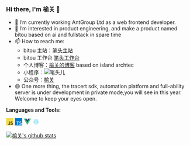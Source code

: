 <!--
**Alfred-Lau/Alfred-Lau** is a ✨ _special_ ✨ repository because its `README.md` (this file) appears on your GitHub profile.

Here are some ideas to get you started:

- 🔭 I’m currently working on ...
- 🌱 I’m currently learning ...
- 👯 I’m looking to collaborate on ...
- 🤔 I’m looking for help with ...
- 💬 Ask me about ...
- 📫 How to reach me: ...
- 😄 Pronouns: ...
- ⚡ Fun fact: ...
-->


### Hi there, I'm 榆关 👋

- 🔭 I’m currently working AntGroup Ltd as a web frontend developer.
- 👯 I’m interested in product engineering, and make a product named bitou based on ai and fullstack in spare time
- 📫 How to reach me: 
  - bitou 主站：[笔头主站](https://bitou.tech/)
  - bitou 工作台 [笔头工作台](https://work.bitou.tech/)
  - 个人博客：[榆关的博客](https://datafun.bitou.tech/) based on island archtec
  - 小程序：![笔头儿](https://render.bitou.tech/imgs/gh_124ec0114738_258%20(1).jpg) 
  - 公众号：[榆关](https://p6-juejin.byteimg.com/tos-cn-i-k3u1fbpfcp/f598c0348e8840d59360fde6b8758629~tplv-k3u1fbpfcp-watermark.image?) 
- 😄 One more thing, the tracert sdk, automation platform and full-ability server is under development in private mode,you will see in this year. Welcome to keep your eyes open.

**Languages and Tools:**  

<code><img height="20" src="https://raw.githubusercontent.com/github/explore/80688e429a7d4ef2fca1e82350fe8e3517d3494d/topics/javascript/javascript.png"></code>
<code><img height="20" src="https://raw.githubusercontent.com/github/explore/80688e429a7d4ef2fca1e82350fe8e3517d3494d/topics/typescript/typescript.png"></code>
<code><img height="20" src="https://raw.githubusercontent.com/github/explore/80688e429a7d4ef2fca1e82350fe8e3517d3494d/topics/vue/vue.png"></code>
<code><img height="20" src="https://raw.githubusercontent.com/github/explore/80688e429a7d4ef2fca1e82350fe8e3517d3494d/topics/react/react.png"></code>

[![榆关's github stats](https://github-readme-stats.vercel.app/api?username=Alfred-Lau)](https://github.com/anuraghazra/github-readme-stats)


